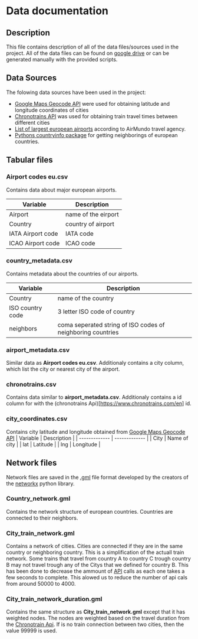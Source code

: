 # Data documentation
## Description
This file contains description of all of the data files/sources used in the project. All of the data files can be found on [google drive](link) or can be generated manually with the provided scripts.
## Data Sources
The folowing data sources have been used in the project:
- [Google Maps Geocode API](https://developers.google.com/maps/documentation/geocoding/overview) were used for obtaining latitude and longitude coordinates of cities
- [Chronotrains API](https://www.chronotrains.com/en) was used for obtaining train travel times between different cities
- [List of largest european airports](https://airmundo.com/en/blog/airport-codes-european-airports/) according to AirMundo travel agency.
- [Pythons countryinfo package](https://github.com/porimol/countryinfo) for getting neighborings of european countries.

## Tabular files

### Airport codes eu.csv
Contains data about major european airports.

| Variable  | Description |
| ------------- | ------------- |
| Airport  | name of the eirport  |
| Country  | country of airport  |
| IATA Airport code  | IATA code  |
| ICAO Airport code  | ICAO code  |

### country_metadata.csv
Contains metadata about the countries of our airports.

| Variable  | Description |
| ------------- | ------------- |
| Country  | name of the country  |
| ISO country code  | 3 letter ISO code of country  |
| neighbors  | coma seperated string of ISO codes of neighboring countries  |


### airport_metadata.csv
Similar data as **Airport codes eu.csv**. Additionaly contains a city column, which list the city or nearest city of the airport.

### chronotrains.csv
Contains data similar to **airport_metadata.csv**. Additionaly contains a id column for with the (chronotrains Api)[https://www.chronotrains.com/en] id.

### city_coordinates.csv
Contains city latitude and longitude obtained from [Google Maps Geocode API](https://developers.google.com/maps/documentation/geocoding/overview)
| Variable  | Description |
| ------------- | ------------- |
| City  | Name of city  |
| lat  | Latitude  |
| lng  | Longitude  |

## Network files
Network files are saved in the [.gml](https://networkx.org/documentation/stable/reference/readwrite/gml.html) file format developed by the creators of the [networkx](https://networkx.org/documentation/stable/index.html) python library. 


### Country_network.gml
Contains the network structure of european countries. Countries are connected to their neighbors. 

### City_train_network.gml
Contains a network of cities. Cities are connected if they are in the same country or neighboring country. This is a simplification of the actuall train network. Some trains that travel from country A to country C trough country B
may not travel trough any of the Citys that we defined for country B. This has been done to decrease the ammount of [API](https://www.chronotrains.com/en) calls as each one takes a few seconds to complete. This alowed us to reduce the number of api cals from around 50000 to 4000.

### City_train_network_duration.gml
Contains the same structure as **City_train_network.gml** except that it has weighted nodes. The nodes are weighted based on the travel duration from the [Chronotrain Api](https://www.chronotrains.com/en). If is no train connection between two cities, then the value 99999 is used.





